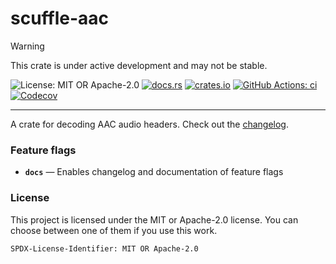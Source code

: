 <!-- cargo-sync-rdme title [[ -->
# scuffle-aac
<!-- cargo-sync-rdme ]] -->

> [!WARNING]  
> This crate is under active development and may not be stable.

<!-- cargo-sync-rdme badge [[ -->
![License: MIT OR Apache-2.0](https://img.shields.io/crates/l/scuffle-aac.svg?style=flat-square)
[![docs.rs](https://img.shields.io/docsrs/scuffle-aac.svg?logo=docs.rs&style=flat-square)](https://docs.rs/scuffle-aac)
[![crates.io](https://img.shields.io/crates/v/scuffle-aac.svg?logo=rust&style=flat-square)](https://crates.io/crates/scuffle-aac)
[![GitHub Actions: ci](https://img.shields.io/github/actions/workflow/status/scufflecloud/scuffle/ci.yaml.svg?label=ci&logo=github&style=flat-square)](https://github.com/scufflecloud/scuffle/actions/workflows/ci.yaml)
[![Codecov](https://img.shields.io/codecov/c/github/scufflecloud/scuffle.svg?label=codecov&logo=codecov&style=flat-square)](https://codecov.io/gh/scufflecloud/scuffle)
<!-- cargo-sync-rdme ]] -->

---

<!-- cargo-sync-rdme rustdoc [[ -->
A crate for decoding AAC audio headers.
Check out the [changelog](./CHANGELOG.md).

### Feature flags

* **`docs`** —  Enables changelog and documentation of feature flags

### License

This project is licensed under the MIT or Apache-2.0 license.
You can choose between one of them if you use this work.

`SPDX-License-Identifier: MIT OR Apache-2.0`
<!-- cargo-sync-rdme ]] -->
